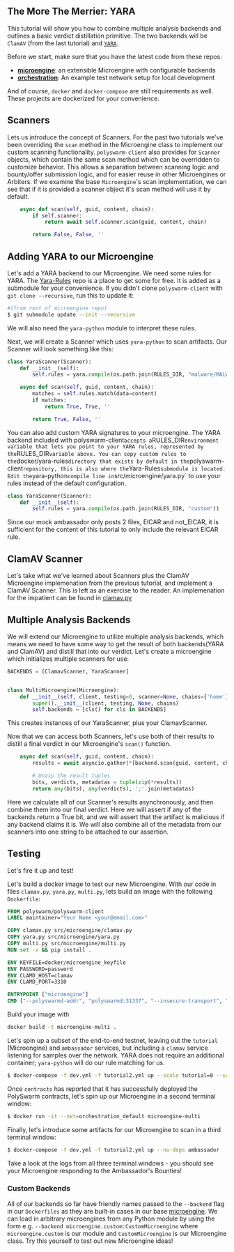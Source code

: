 ## The More The Merrier: YARA

This tutorial will show you how to combine multiple analysis backends and outlines a basic verdict distillation primitive.
The two backends will be `ClamAV` (from the last tutorial) and [`YARA`](https://virustotal.github.io/yara/).

Before we start, make sure that you have the latest code from these repos:

* [**microengine**](https://github.com/polyswarm/polyswarm-client/tree/master/src/microengine): an extensible Microengine with configurable backends
* [**orchestration**](https://github.com/polyswarm/orchestration): An example test network setup for local development

And of course, `docker` and `docker-compose` are still requirements as well.
These projects are dockerized for your convenience.

## Scanners

Lets us introduce the concept of Scanners.
For the past two tutorials we've been overriding the `scan` method in the Microengine class to implement our custom scanning functionality.
`polyswarm-client` also provides for `Scanner` objects, which contain the same scan method which can be overridden to customize behavior.
This allows a separation between scanning logic and bounty/offer submission logic, and for easier reuse in other Microengines or Arbiters.
If we examine the base `Microengine`'s scan implementation, we can see that if it is provided a scanner object it's scan method will use it by default.

```py
    async def scan(self, guid, content, chain):
        if self.scanner:
            return await self.scanner.scan(guid, content, chain)

        return False, False, ''
```

## Adding YARA to our Microengine

Let's add a YARA backend to our Microengine.
We need some rules for YARA.
The [Yara-Rules](https://github.com/Yara-Rules/rules) repo is a place to get some for free.
It is added as a submodule for your convenience.
If you didn't clone `polyswarm-client` with `git clone --recursive`, run this to update it:

```sh
#(from root of microengine repo)
$ git submodule update --init --recursive
```

We will also need the `yara-python` module to interpret these rules.

Next, we will create a Scanner which uses `yara-python` to scan artifacts.
Our Scanner will look something like this:

```py
class YaraScanner(Scanner):
    def __init__(self):
        self.rules = yara.compile(os.path.join(RULES_DIR, "malware/MALW_Eicar"))

    async def scan(self, guid, content, chain):
        matches = self.rules.match(data=content)
        if matches:
            return True, True, ''

        return True, False, ''
```

You can also add custom YARA signatures to your microengine.
The YARA backend included with polyswarm-client` accepts a `RULES_DIR` environment variable that lets you point to your YARA rules, represented by the `RULES_DIR` variable above.
You can copy custom rules to the `docker/yara-rules` directory that exists by default in the `polyswarm-client` repository, this is also where the `Yara-Rules` submodule is located.
Edit the `yara-python` compile line in `src/microengine/yara.py` to use your rules instead of the default configuration. 

```py
class YaraScanner(Scanner):
    def __init__(self):
        self.rules = yara.compile(os.path.join(RULES_DIR, "custom"))
```

Since our mock ambassador only posts 2 files, EICAR and not_EICAR, it is sufficient for the content of this tutorial to only include the relevant EICAR rule.

## ClamAV Scanner

Let's take what we've learned about Scanners plus the ClamAV Microengine implemenation from the previous tutorial, and implement a ClamAV Scanner.
This is left as an exercise to the reader.
An implemenation for the impatient can be found in [clamav.py](https://github.com/polyswarm/polyswarm-client/blob/master/src/microengine/clamav.py)

## Multiple Analysis Backends

We will extend our Microengine to utilize multiple analysis backends, which means we need to have some way to get the result of both backends(YARA and ClamAV) and distill that into our verdict.
Let's create a microengine which initializes multiple scanners for use:

```py
BACKENDS = [ClamavScanner, YaraScanner]


class MultiMicroengine(Microengine):
    def __init__(self, client, testing=0, scanner=None, chains={'home'}):
        super().__init__(client, testing, None, chains)
        self.backends = [cls() for cls in BACKENDS]
```

This creates instances of our YaraScanner, plus your ClamavScanner.

Now that we can access both Scanners, let's use both of their results to distill a final verdict in our Microengine's `scan()` function.

```py
    async def scan(self, guid, content, chain):
        results = await asyncio.gather(*[backend.scan(guid, content, chain) for backend in self.backends])

        # Unzip the result tuples
        bits, verdicts, metadatas = tuple(zip(*results))
        return any(bits), any(verdicts), ';'.join(metadatas)
```

Here we calculate all of our Scanner's results asynchronously, and then combine them into our final verdict.
Here we will assert if any of the backends return a True bit, and we will assert that the artifact is malicious if any backend claims it is.
We will also combine all of the metadata from our scanners into one string to be attached to our assertion.

## Testing

Let's fire it up and test!

Let's build a docker image to test our new Microengine. With our code in files `clamav.py`, `yara.py`, `multi.py`, lets build an image with the following `Dockerfile`:

```dockerfile
FROM polyswarm/polyswarm-client
LABEL maintainer="Your Name <your@email.com>"

COPY clamav.py src/microengine/clamav.py
COPY yara.py src/microengine/yara.py
COPY multi.py src/microengine/multi.py
RUN set -x && pip install .

ENV KEYFILE=docker/microengine_keyfile
ENV PASSWORD=password
ENV CLAMD_HOST=clamav
ENV CLAMD_PORT=3310

ENTRYPOINT ["microengine"]
CMD ["--polyswarmd-addr", "polyswarmd:31337", "--insecure-transport", "--testing", "10", "--backend", "multi"]
```

Build your image with
```sh
docker build -t microengine-multi .
```

Let's spin up a subset of the end-to-end testnet, leaving out the `tutorial` (Microengine) and `ambassador` services, but including a `clamav` service listening for samples over the network.
YARA does not require an additional container; `yara-python` will do our rule matching for us.

```sh
$ docker-compose -f dev.yml -f tutorial2.yml up --scale tutorial=0 --scale ambassador=0
```

Once `contracts` has reported that it has successfully deployed the PolySwarm contracts, let's spin up our Microengine in a second terminal window:
```sh
$ docker run -it --net=orchestration_default microengine-multi
```

Finally, let's introduce some artifacts for our Microengine to scan in a third terminal window:
```sh
$ docker-compose -f dev.yml -f tutorial2.yml up --no-deps ambassador
```

Take a look at the logs from all three terminal windows - you should see your Microengine responding to the Ambassador's Bounties!

### Custom Backends

All of our backends so far have friendly names passed to the `--backend` flag in our `Dockerfiles` as they are built-in cases in our base [microengine](https://github.com/polyswarm/polyswarm-client/blob/master/src/microengine/__main__.py).
We can load in arbitrary microengines from any Python module by using the form e.g. `--backend microengine.custom:CustomMicroengine` where `microengine.custom` is our module and `CustomMicroengine` is our Microengine class.
Try this yourself to test out new Microengine ideas!
